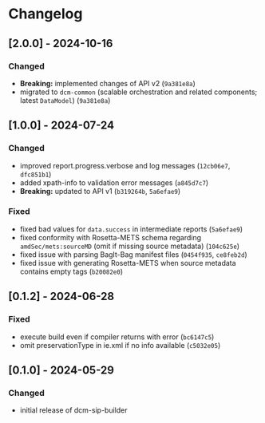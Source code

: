 # Changelog

## [2.0.0] - 2024-10-16

### Changed

- **Breaking:** implemented changes of API v2 (`9a381e8a`)
- migrated to `dcm-common` (scalable orchestration and related components; latest `DataModel`) (`9a381e8a`)

## [1.0.0] - 2024-07-24

### Changed

- improved report.progress.verbose and log messages (`12cb06e7`, `dfc851b1`)
- added xpath-info to validation error messages (`a845d7c7`)
- **Breaking:** updated to API v1 (`b319264b`, `5a6efae9`)

### Fixed

- fixed bad values for `data.success` in intermediate reports (`5a6efae9`)
- fixed conformity with Rosetta-METS schema regarding `amdSec/mets:sourceMD` (omit if missing source metadata) (`104c625e`)
- fixed issue with parsing BagIt-Bag manifest files (`0454f935`, `ce8feb2d`)
- fixed issue with generating Rosetta-METS when source metadata contains empty tags (`b20082e0`)

## [0.1.2] - 2024-06-28

### Fixed

- execute build even if compiler returns with error (`bc6147c5`)
- omit preservationType in ie.xml if no info available (`c5032e05`)

## [0.1.0] - 2024-05-29

### Changed

- initial release of dcm-sip-builder
